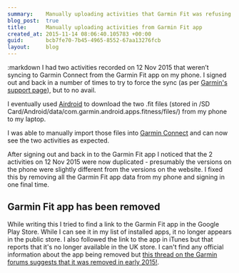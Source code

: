 ```yaml
---
summary:    Manually uploading activities that Garmin Fit was refusing to sync to Garmin Connect
blog_post:  true
title:      Manually uploading activities from Garmin Fit app
created_at: 2015-11-14 08:06:40.105783 +00:00
guid:       bcb7fe70-7b45-4965-8552-67aa13276fcb
layout:     blog
---
```

:markdown
  I had two activities recorded on 12 Nov 2015 that weren’t syncing to Garmin Connect from the Garmin Fit app on my phone. I signed out and back in a number of times to try to force the sync (as per [Garmin's support page][garmin-fit-support]), but to no avail.

  I eventually used [Airdroid][airdroid-app] to download the two .fit files (stored in /SD Card/Android/data/com.garmin.android.apps.fitness/files/) from my phone to my laptop.

  I was able to manually import those files into [Garmin Connect][garmin-connect-site] and can now see the two activities as expected.

  After signing out and back in to the Garmin Fit app I noticed that the 2 activities on 12 Nov 2015 were now duplicated - presumably the versions on the phone were slightly different from the versions on the website. I fixed this by removing all the Garmin Fit app data from my phone and signing in one final time.

  ## Garmin Fit app has been removed

  While writing this I tried to find a link to the Garmin Fit app in the Google Play Store. While I can see it in my list of installed apps, it no longer appears in the public store. I also followed the link to the app in iTunes but that reports that it's no longer available in the UK store. I can't find any official information about the app being removed but [this thread on the Garmin forums suggests that it was removed in early 2015!][garmin-forum-thread].

  [airdroid-app]: https://play.google.com/store/apps/details?id=com.sand.airdroid&hl=en_GB
  [garmin-connect-site]: https://connect.garmin.com
  [garmin-fit-support]: https://support.garmin.com/support/searchSupport/case.faces?caseId=%7Ba3c0eb60-ff54-11e0-73d0-000000000000%7D
  [garmin-forum-thread]: https://forums.garmin.com/showthread.php?314912-Is-Garmin-Fit-gone
